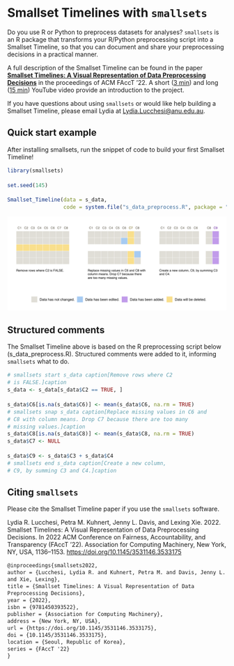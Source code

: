Smallset Timelines with `smallsets`
================

Do you use R or Python to preprocess datasets for analyses? `smallsets`
is an R package that transforms your R/Python preprocessing script into
a Smallset Timeline, so that you can document and share your
preprocessing decisions in a practical manner.

A full description of the Smallset Timeline can be found in the paper
[**Smallset Timelines: A Visual Representation of Data Preprocessing
Decisions**](https://dl.acm.org/doi/abs/10.1145/3531146.3533175) in the
proceedings of ACM FAccT ’22. A short ([3
min](https://www.youtube.com/watch?v=_fpn02h3IUo)) and long ([15
min](https://www.youtube.com/watch?v=I_ksOv6rj1Y)) YouTube video provide
an introduction to the project.

If you have questions about using `smallsets` or would like help
building a Smallset Timeline, please email Lydia at
<Lydia.Lucchesi@anu.edu.au>.

## Quick start example

After installing smallsets, run the snippet of code to build your first
Smallset Timeline!

``` r
library(smallsets)

set.seed(145)

Smallset_Timeline(data = s_data,
                  code = system.file("s_data_preprocess.R", package = "smallsets"))
```

<img src="man/figures/quick-start-example-1.png" width="672" />

## Structured comments

The Smallset Timeline above is based on the R preprocessing script below
(s_data_preprocess.R). Structured comments were added to it, informing
`smallsets` what to do.

``` r
# smallsets start s_data caption[Remove rows where C2
# is FALSE.]caption
s_data <- s_data[s_data$C2 == TRUE, ]

s_data$C6[is.na(s_data$C6)] <- mean(s_data$C6, na.rm = TRUE)
# smallsets snap s_data caption[Replace missing values in C6 and
# C8 with column means. Drop C7 because there are too many
# missing values.]caption
s_data$C8[is.na(s_data$C8)] <- mean(s_data$C8, na.rm = TRUE)
s_data$C7 <- NULL

s_data$C9 <- s_data$C3 + s_data$C4
# smallsets end s_data caption[Create a new column,
# C9, by summing C3 and C4.]caption
```

## Citing `smallsets`

Please cite the Smallset Timeline paper if you use the `smallsets`
software.

Lydia R. Lucchesi, Petra M. Kuhnert, Jenny L. Davis, and Lexing Xie.
2022. Smallset Timelines: A Visual Representation of Data Preprocessing
Decisions. In 2022 ACM Conference on Fairness, Accountability, and
Transparency (FAccT ’22). Association for Computing Machinery, New York,
NY, USA, 1136–1153. <https://doi.org/10.1145/3531146.3533175>

    @inproceedings{smallsets2022, 
    author = {Lucchesi, Lydia R. and Kuhnert, Petra M. and Davis, Jenny L. and Xie, Lexing}, 
    title = {Smallset Timelines: A Visual Representation of Data Preprocessing Decisions}, 
    year = {2022}, 
    isbn = {9781450393522}, 
    publisher = {Association for Computing Machinery}, 
    address = {New York, NY, USA}, 
    url = {https://doi.org/10.1145/3531146.3533175}, 
    doi = {10.1145/3531146.3533175}, 
    location = {Seoul, Republic of Korea}, 
    series = {FAccT '22}
    }
